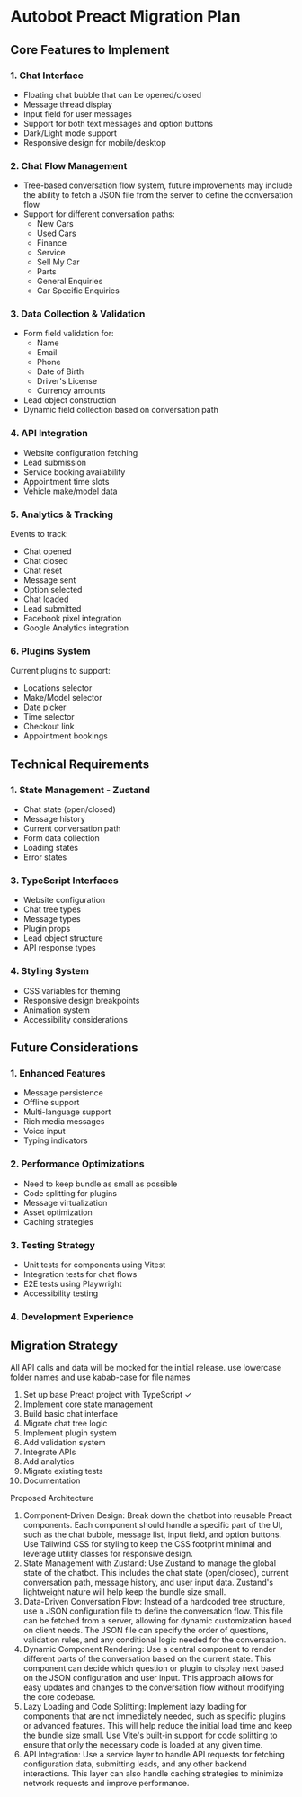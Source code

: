 # Autobot Preact Migration Plan

## Core Features to Implement

### 1. Chat Interface

- Floating chat bubble that can be opened/closed
- Message thread display
- Input field for user messages
- Support for both text messages and option buttons
- Dark/Light mode support
- Responsive design for mobile/desktop

### 2. Chat Flow Management

- Tree-based conversation flow system, future improvements may include the ability to fetch a JSON file from the server to define the conversation flow
- Support for different conversation paths:
  - New Cars
  - Used Cars
  - Finance
  - Service
  - Sell My Car
  - Parts
  - General Enquiries
  - Car Specific Enquiries

### 3. Data Collection & Validation

- Form field validation for:
  - Name
  - Email
  - Phone
  - Date of Birth
  - Driver's License
  - Currency amounts
- Lead object construction
- Dynamic field collection based on conversation path

### 4. API Integration

- Website configuration fetching
- Lead submission
- Service booking availability
- Appointment time slots
- Vehicle make/model data

### 5. Analytics & Tracking

Events to track:

- Chat opened
- Chat closed
- Chat reset
- Message sent
- Option selected
- Chat loaded
- Lead submitted
- Facebook pixel integration
- Google Analytics integration

### 6. Plugins System

Current plugins to support:

- Locations selector
- Make/Model selector
- Date picker
- Time selector
- Checkout link
- Appointment bookings

## Technical Requirements

### 1. State Management - Zustand

- Chat state (open/closed)
- Message history
- Current conversation path
- Form data collection
- Loading states
- Error states

### 3. TypeScript Interfaces

- Website configuration
- Chat tree types
- Message types
- Plugin props
- Lead object structure
- API response types

### 4. Styling System

- CSS variables for theming
- Responsive design breakpoints
- Animation system
- Accessibility considerations

## Future Considerations

### 1. Enhanced Features

- Message persistence
- Offline support
- Multi-language support
- Rich media messages
- Voice input
- Typing indicators

### 2. Performance Optimizations

- Need to keep bundle as small as possible
- Code splitting for plugins
- Message virtualization
- Asset optimization
- Caching strategies

### 3. Testing Strategy

- Unit tests for components using Vitest
- Integration tests for chat flows
- E2E tests using Playwright
- Accessibility testing

### 4. Development Experience

## Migration Strategy

All API calls and data will be mocked for the initial release.
use lowercase folder names and use kabab-case for file names

1. Set up base Preact project with TypeScript ✓
2. Implement core state management
3. Build basic chat interface
4. Migrate chat tree logic
5. Implement plugin system
6. Add validation system
7. Integrate APIs
8. Add analytics
9. Migrate existing tests
10. Documentation

Proposed Architecture

1. Component-Driven Design:
   Break down the chatbot into reusable Preact components. Each component should handle a specific part of the UI, such as the chat bubble, message list, input field, and option buttons.
   Use Tailwind CSS for styling to keep the CSS footprint minimal and leverage utility classes for responsive design.
2. State Management with Zustand:
   Use Zustand to manage the global state of the chatbot. This includes the chat state (open/closed), current conversation path, message history, and user input data.
   Zustand's lightweight nature will help keep the bundle size small.
3. Data-Driven Conversation Flow:
   Instead of a hardcoded tree structure, use a JSON configuration file to define the conversation flow. This file can be fetched from a server, allowing for dynamic customization based on client needs.
   The JSON file can specify the order of questions, validation rules, and any conditional logic needed for the conversation.
4. Dynamic Component Rendering:
   Use a central component to render different parts of the conversation based on the current state. This component can decide which question or plugin to display next based on the JSON configuration and user input.
   This approach allows for easy updates and changes to the conversation flow without modifying the core codebase.
5. Lazy Loading and Code Splitting:
   Implement lazy loading for components that are not immediately needed, such as specific plugins or advanced features. This will help reduce the initial load time and keep the bundle size small.
   Use Vite's built-in support for code splitting to ensure that only the necessary code is loaded at any given time.
6. API Integration:
   Use a service layer to handle API requests for fetching configuration data, submitting leads, and any other backend interactions.
   This layer can also handle caching strategies to minimize network requests and improve performance.
